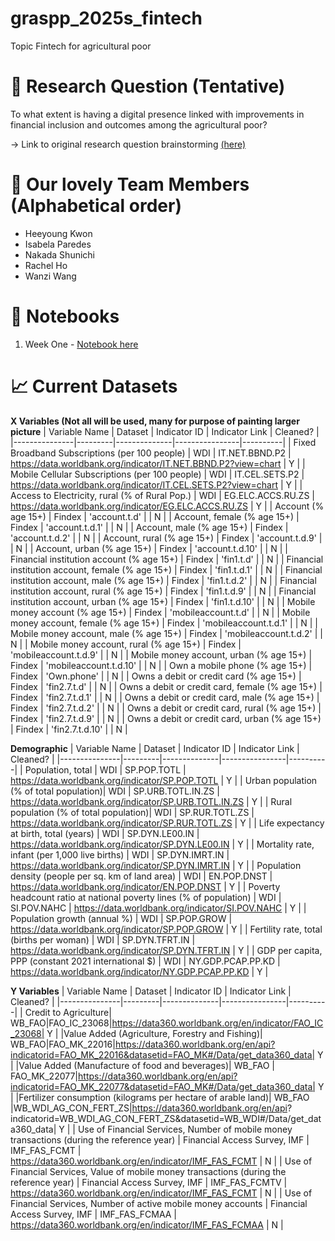 # graspp_2025s_fintech
Topic
Fintech for agricultural poor

# 🤔 Research Question (Tentative)
To what extent is having a digital presence linked with improvements in financial inclusion and outcomes among the agricultural poor?

-> Link to original research question brainstorming [(here)](https://docs.google.com/presentation/d/1NucYbSjfVlvDEOBGqh_Ji_7gGyhjJVdJAMbRCjujQzY/edit?usp=sharing)

# 🤝 Our lovely Team Members (Alphabetical order)
- Heeyoung Kwon  
- Isabela Paredes  
- Nakada Shunichi  
- Rachel Ho  
- Wanzi Wang  
# 📒 Notebooks
1) Week One - [Notebook here](https://github.com/Graspp-25-Spring/graspp_2025s_fintech/blob/main/notebooks/Milestone_1.ipynb)


# 📈 Current Datasets
**X Variables (Not all will be used, many for purpose of painting larger picture**
| Variable Name | Dataset | Indicator ID | Indicator Link | Cleaned? |
|---------------|---------|--------------|----------------|----------|
| Fixed Broadband Subscriptions (per 100 people) | WDI | IT.NET.BBND.P2 | https://data.worldbank.org/indicator/IT.NET.BBND.P2?view=chart | Y |
| Mobile Cellular Subscriptions (per 100 people) | WDI | IT.CEL.SETS.P2 | https://data.worldbank.org/indicator/IT.CEL.SETS.P2?view=chart | Y |
| Access to Electricity, rural (% of Rural Pop.) | WDI | EG.ELC.ACCS.RU.ZS | https://data.worldbank.org/indicator/EG.ELC.ACCS.RU.ZS | Y |
| Account (% age 15+) | Findex | 'account.t.d' | | N |
| Account, female (% age 15+) | Findex | 'account.t.d.1' | | N |
| Account, male (% age 15+) | Findex | 'account.t.d.2' | | N |
| Account, rural (% age 15+) | Findex | 'account.t.d.9' | | N |
| Account, urban (% age 15+) | Findex | 'account.t.d.10' | | N |
| Financial institution account (% age 15+) | Findex | 'fin1.t.d' | | N |
| Financial institution account, female (% age 15+) | Findex | 'fin1.t.d.1' | | N |
| Financial institution account, male (% age 15+) | Findex | 'fin1.t.d.2' | | N |
| Financial institution account, rural (% age 15+) | Findex | 'fin1.t.d.9' | | N |
| Financial institution account, urban (% age 15+) | Findex | 'fin1.t.d.10' | | N |
| Mobile money account (% age 15+) | Findex | 'mobileaccount.t.d' | | N |
| Mobile money account, female (% age 15+) | Findex | 'mobileaccount.t.d.1' | | N |
| Mobile money account, male (% age 15+) | Findex | 'mobileaccount.t.d.2' | | N |
| Mobile money account, rural (% age 15+) | Findex | 'mobileaccount.t.d.9' | | N |
| Mobile money account, urban (% age 15+) | Findex | 'mobileaccount.t.d.10' | | N |
| Own a mobile phone (% age 15+) | Findex | 'Own.phone' | | N |
| Owns a debit or credit card (% age 15+) | Findex | 'fin2.7.t.d' | | N |
| Owns a debit or credit card, female (% age 15+) | Findex | 'fin2.7.t.d.1' | | N |
| Owns a debit or credit card, male (% age 15+) | Findex | 'fin2.7.t.d.2' | | N |
| Owns a debit or credit card, rural (% age 15+) | Findex | 'fin2.7.t.d.9' | | N |
| Owns a debit or credit card, urban (% age 15+) | Findex | 'fin2.7.t.d.10' | | N |

**Demographic**
| Variable Name | Dataset | Indicator ID | Indicator Link | Cleaned? |
|---------------|---------|--------------|----------------|----------|
| Population, total | WDI | SP.POP.TOTL | https://data.worldbank.org/indicator/SP.POP.TOTL | Y |
| Urban population (% of total population)| WDI | SP.URB.TOTL.IN.ZS | https://data.worldbank.org/indicator/SP.URB.TOTL.IN.ZS | Y |
| Rural population (% of total population)| WDI | SP.RUR.TOTL.ZS | https://data.worldbank.org/indicator/SP.RUR.TOTL.ZS | Y |
| Life expectancy at birth, total (years) | WDI | SP.DYN.LE00.IN | https://data.worldbank.org/indicator/SP.DYN.LE00.IN | Y |
| Mortality rate, infant (per 1,000 live births) | WDI | SP.DYN.IMRT.IN | https://data.worldbank.org/indicator/SP.DYN.IMRT.IN | Y |
| Population density (people per sq. km of land area) | WDI | EN.POP.DNST | https://data.worldbank.org/indicator/EN.POP.DNST | Y |
| Poverty headcount ratio at national poverty lines (% of population) | WDI | SI.POV.NAHC | https://data.worldbank.org/indicator/SI.POV.NAHC | Y |
| Population growth (annual %) | WDI | SP.POP.GROW | https://data.worldbank.org/indicator/SP.POP.GROW | Y | 
| Fertility rate, total (births per woman) | WDI | SP.DYN.TFRT.IN | https://data.worldbank.org/indicator/SP.DYN.TFRT.IN | Y |
| GDP per capita, PPP (constant 2021 international $) | WDI | NY.GDP.PCAP.PP.KD | https://data.worldbank.org/indicator/NY.GDP.PCAP.PP.KD | Y |

**Y Variables**
| Variable Name | Dataset | Indicator ID | Indicator Link | Cleaned? |
|---------------|---------|--------------|----------------|----------|
| Credit to Agriculture| WB_FAO|FAO_IC_23068|https://data360.worldbank.org/en/indicator/FAO_IC_23068| Y |
|Value Added (Agriculture, Forestry and Fishing)| WB_FAO|FAO_MK_22016|https://data360.worldbank.org/en/api?indicatorid=FAO_MK_22016&datasetid=FAO_MK#/Data/get_data360_data| Y |
|Value Added (Manufacture of food and beverages)| WB_FAO | FAO_MK_22077|https://data360.worldbank.org/en/api?indicatorid=FAO_MK_22077&datasetid=FAO_MK#/Data/get_data360_data| Y |
|Fertilizer consumption (kilograms per hectare of arable land)| WB_FAO |WB_WDI_AG_CON_FERT_ZS|https://data360.worldbank.org/en/api? indicatorid=WB_WDI_AG_CON_FERT_ZS&datasetid=WB_WDI#/Data/get_data360_data| Y |
| Use of Financial Services, Number of mobile money transactions (during the reference year) | Financial Access Survey, IMF | IMF_FAS_FCMT | https://data360.worldbank.org/en/indicator/IMF_FAS_FCMT | N |
| Use of Financial Services, Value of mobile money transactions (during the reference year) | Financial Access Survey, IMF | IMF_FAS_FCMTV | https://data360.worldbank.org/en/indicator/IMF_FAS_FCMT | N |
| Use of Financial Services, Number of active mobile money accounts | Financial Access Survey, IMF | IMF_FAS_FCMAA | https://data360.worldbank.org/en/indicator/IMF_FAS_FCMAA | N |

